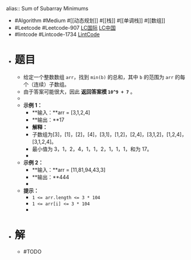 alias:: Sum of Subarray Minimums
- #Algorithm #Medium #[[动态规划]] #[[栈]] #[[单调栈]] #[[数组]]
- #Leetcode #Leetcode-907 [LC国际](https://leetcode.com/problems/sum-of-subarray-minimums/) [LC中国](https://leetcode.cn/problems/sum-of-subarray-minimums/)
- #lintcode #Lintcode-1734 [LintCode](https://www.lintcode.com/problem/1734/)
- # 题目
	- 给定一个整数数组 `arr`，找到 `min(b)` 的总和，其中 `b` 的范围为 `arr` 的每个（连续）子数组。
	- 由于答案可能很大，因此 **返回答案模 `10^9 + 7`** 。
	-
	- **示例 1：**
		- **输入：**arr = [3,1,2,4]
		- **输出：**17
		- **解释：**
		- 子数组为[3]，[1]，[2]，[4]，[3,1]，[1,2]，[2,4]，[3,1,2]，[1,2,4]，[3,1,2,4]。
		- 最小值为 3，1，2，4，1，1，2，1，1，1，和为 17。
		-
	- **示例 2：**
		- **输入：**arr = [11,81,94,43,3]
		- **输出：**444
		-
	- **提示：**
		- `1 <= arr.length <= 3 * 104`
		- `1 <= arr[i] <= 3 * 104`
		-
- # 解
	- #TODO